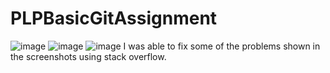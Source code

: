 # PLPBasicGitAssignment
![image](https://github.com/lameck-cs/PLPBasicGitAssignment/assets/141039601/e42327c8-4962-4192-94c5-1be42f02847b)
![image](https://github.com/lameck-cs/PLPBasicGitAssignment/assets/141039601/7f3b1b73-cce1-4334-b947-af5e3514f62f)
![image](https://github.com/lameck-cs/PLPBasicGitAssignment/assets/141039601/f3842280-84a8-4a6d-93fd-e95b4a89c927)
I was able to fix some of the problems shown in the screenshots using stack overflow.
